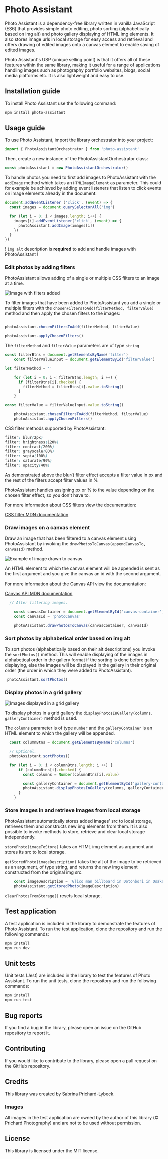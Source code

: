 # Photo Assistant

Photo Assistant is a dependency-free library written in vanilla JavaScript (ES6) that provides simple photo editing, photo sorting (alphabetically based on img alt) and photo gallery displaying of HTML img elements. It also stores image urls in local storage for easy access and retrieval and offers drawing of edited images onto a canvas element to enable saving of edited images.

Photo Assistant's USP (unique selling point) is that it offers all of these features within the same library, making it useful for a range of applications handling images such as photography portfolio websites, blogs, social media platforms etc. It is also lightweight and easy to use.

## Installation guide

To install Photo Assistant use the following command:

```bash
npm install photo-assistant
```

## Usage guide

To use Photo Assistant, import the library orchestrator into your project:

```javascript
import { PhotoAssistantOrchestrator } from 'photo-assistant'
```

Then, create a new instance of the PhotoAssistantOrchestrator class:

```javascript
const photoAssistant = new PhotoAssistantOrchestrator()
```

To handle photos you need to first add images to PhotoAssistant with the `addImage` method which takes an `HTMLImageElement` as parameter. This could for example be achieved by adding event listeners that listen to click events on image elements already in the document:

```javascript
document.addEventListener ('click', (event) => {
  const images = document.querySelectorAll('img')

  for (let i = 0; i < images.length; i++) {
    images[i].addEventListener('click', (event) => {
      photoAssistant.addImage(images[i])
    })
  }
})
```

! `img alt` description is **required** to add and handle images with PhotoAssistant !

### Edit photos by adding filters

PhotoAssistant allows adding of a single or multiple CSS filters to an image at a time.

![Image with filters added](./test/test-images/photoAssistantFilters.jpg)

To filter images that have been added to PhotoAssistant you add a single or multiple filters with the `chosenFiltersToAdd(filterMethod, filterValue)` method and then apply the chosen filters to the images:

```javascript

photoAssistant.chosenFiltersToAdd(filterMethod, filterValue)

photoAssistant.applyChosenFilters()
```

The `filterMethod` and `filterValue` parameters are of type `string`

```javascript
const filterBtns = document.getElementsByName('filter')
    const filterValueInput = document.getElementById('filterValue')

let filterMethod = ''

    for (let i = 0; i < filterBtns.length; i ++) {
      if (filterBtns[i].checked) {
        filterMethod = filterBtns[i].value.toString()
      }
    }

const filterValue = filterValueInput.value.toString()

    photoAssistant.chosenFiltersToAdd(filterMethod, filterValue)
    photoAssistant.applyChosenFilters()
```

CSS filter methods supported by PhotoAssistant:

```css
filter: blur(2px)
filter: brightness(120%)
filter: contrast(200%)
filter: grayscale(80%)
filter: sepia(100%)
filter: saturate(90%)
filter: opacity(40%)
```

As demonstrated above the blur() filter effect accepts a filter value in px and the rest of the filters accept filter values in %

PhotoAssistant handles assigning px or % to the value depending on the chosen filter effect, so you don't have to.

For more information about CSS filters view the documentation:

[CSS filter MDN documentation](https://developer.mozilla.org/en-US/docs/Web/CSS/filter)

### Draw images on a canvas element

Draw an image that has been filtered to a canvas element using PhotoAssistant by invoking the `drawPhotosToCanvas(appendCanvasTo, canvasId)` method.

![Example of image drawn to canvas](./test/test-images/nara-filtered.png)

An HTML element to which the canvas element will be appended is sent as the first argument and you give the canvas an id with the second argument.

For more information about the Canvas API view the documentation:

[Canvas API MDN documentation](https://developer.mozilla.org/en-US/docs/Web/API/Canvas_API)

```javascript
  // After filtering images.

    const canvasContainer = document.getElementById('canvas-container')
    const canvasId = 'photoCanvas'

    photoAssistant.drawPhotosToCanvas(canvasContainer, canvasId)
```

### Sort photos by alphabetical order based on img alt

To sort photos (alphabetically based on their alt descriptions) you invoke the `sortPhotos()` method. This will enable displaying of the images in alphabetical order in the gallery format if the sorting is done before gallery displaying, else the images will be displayed in the gallery in their original order (the order in which they were added to PhotoAssistant).

```javascript
 photoAssistant.sortPhotos()
```

### Display photos in a grid gallery

![Images displayed in a grid gallery](./test/test-images/gallery-in-original-order.png)

To display photos in a grid gallery the `displayPhotosInGallery(columns, galleryContainer)` method is used.

The `columns` parameter is of type `number` and the `galleryContainer` is an HTML element to which the gallery will be appended.

```javascript
  const columnBtns = document.getElementsByName('columns')

  // Optional.
  photoAssistant.sortPhotos()

  for (let i = 0; i < columnBtns.length; i ++) {
      if (columnBtns[i].checked) {
        const columns = Number(columnBtns[i].value)

        const galleryContainer = document.getElementById('gallery-container')
        photoAssistant.displayPhotosInGallery(columns, galleryContainer)
      }
    }
```

### Store images in and retrieve images from local storage

PhotoAssistant automatically stores added images' src to local storage, retrieves them and constructs new img elements from them. It is also possible to invoke methods to store, retrieve and clear local storage independently.

`storePhoto(imageToStore)` takes an HTML img element as argument and stores its src to local storage.

`getStoredPhoto(imageDescription)` takes the alt of the image to be retrieved as an argument, of type string, and returns the new img element constructed from the original img src.

```javascript
    const imageDescription = 'Glico man billboard in Dotonbori in Osaka, Japan'
    photoAssistant.getStoredPhoto(imageDescription)
```

`clearPhotosFromStorage()` resets local storage.

## Test application

A test application is included in the library to demonstrate the features of Photo Assistant. To run the test application, clone the repository and run the following commands:

```bash
npm install
npm run dev
```

## Unit tests

Unit tests (Jest) are included in the library to test the features of Photo Assistant. To run the unit tests, clone the repository and run the following commands:

```bash
npm install
npm run test
```

## Bug reports

If you find a bug in the library, please open an issue on the GitHub repository to report it.

## Contributing

If you would like to contribute to the library, please open a pull request on the GitHub repository.

## Credits

This library was created by Sabrina Prichard-Lybeck.

### Images

All images in the test application are owned by the author of this library (© Prichard Photography) and are not to be used without permission.

## License

This library is licensed under the MIT license.

